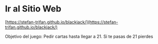 # Ir al Sitio Web

[https://stefan-trifan.github.io/blackjack/](https://stefan-trifan.github.io/blackjack/)

Objetivo del juego: Pedir cartas hasta llegar a 21. Si te pasas de 21 pierdes
